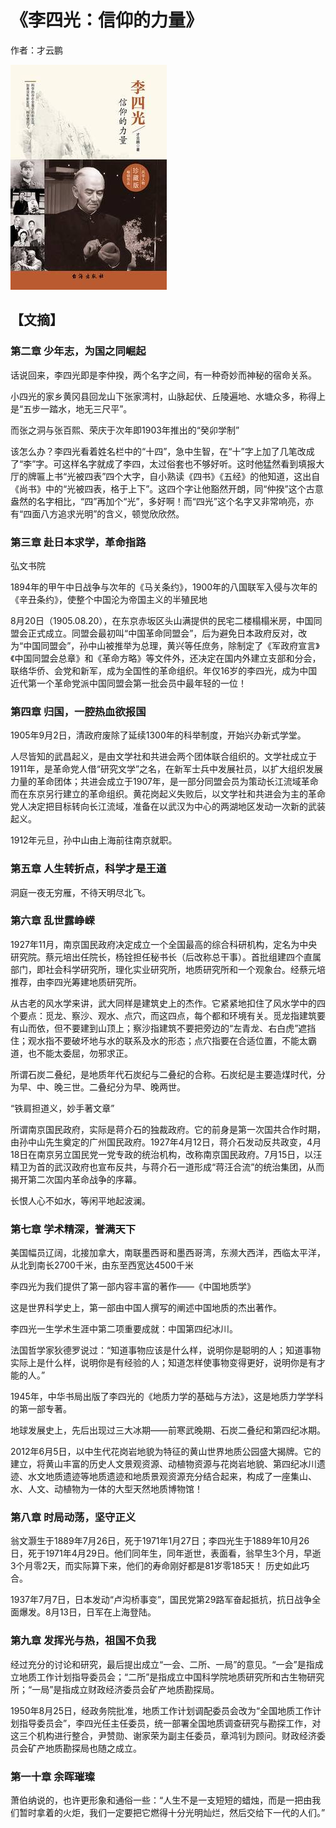 # 《李四光：信仰的力量》

作者：才云鹏

![](images/20250617192312.jpg)
## 【文摘】
### 第二章 少年志，为国之同崛起


话说回来，李四光即是李仲揆，两个名字之间，有一种奇妙而神秘的宿命关系。

小四光的家乡黄冈县回龙山下张家湾村，山脉起伏、丘陵遍地、水塘众多，称得上是“五步一踏水，地无三尺平”。

而张之洞与张百熙、荣庆于次年即1903年推出的“癸卯学制”

该怎么办？李四光看着姓名栏中的“十四”，急中生智，在“十”字上加了几笔改成了“李”字。可这样名字就成了李四，太过俗套也不够好听。这时他猛然看到填报大厅的牌匾上书“光被四表”四个大字，自小熟读《四书》《五经》的他知道，这出自《尚书》中的“光被四表，格于上下”。这四个字让他豁然开朗，同“仲揆”这个古意盎然的名字相比，“四”再加个“光”，多好啊！而“四光”这个名字又非常响亮，亦有“四面八方追求光明”的含义，顿觉欣欣然。

### 第三章 赴日本求学，革命指路

弘文书院

1894年的甲午中日战争与次年的《马关条约》，1900年的八国联军入侵与次年的《辛丑条约》，使整个中国沦为帝国主义的半殖民地

8月20日（1905.08.20），在东京赤坂区头山满提供的民宅二楼榻榻米房，中国同盟会正式成立。同盟会最初叫“中国革命同盟会”，后为避免日本政府反对，改为“中国同盟会”，孙中山被推举为总理，黄兴等任庶务，除制定了《军政府宣言》《中国同盟会总章》和《革命方略》等文件外，还决定在国内外建立支部和分会，联络华侨、会党和新军，成为全国性的革命组织。年仅16岁的李四光，成为中国近代第一个革命党派中国同盟会第一批会员中最年轻的一位！

### 第四章 归国，一腔热血欲报国

1905年9月2日，清政府废除了延续1300年的科举制度，开始兴办新式学堂。

人尽皆知的武昌起义，是由文学社和共进会两个团体联合组织的。文学社成立于1911年，是革命党人借“研究文学”之名，在新军士兵中发展社员，以扩大组织发展力量的革命团体；共进会成立于1907年，是一部分同盟会员为策动长江流域革命而在东京另行建立的革命组织。黄花岗起义失败后，以文学社和共进会为主的革命党人决定把目标转向长江流域，准备在以武汉为中心的两湖地区发动一次新的武装起义。

1912年元旦，孙中山由上海前往南京就职。

### 第五章 人生转折点，科学才是王道

洞庭一夜无穷雁，不待天明尽北飞。

### 第六章 乱世露峥嵘

1927年11月，南京国民政府决定成立一个全国最高的综合科研机构，定名为中央研究院。蔡元培出任院长，杨铨担任秘书长（后改称总干事）。首批组建四个直属部门，即社会科学研究所，理化实业研究所，地质研究所和一个观象台。经蔡元培推荐，由李四光筹建地质研究所。

从古老的风水学来讲，武大同样是建筑史上的杰作。它紧紧地扣住了风水学中的四个要点：觅龙、察沙、观水、点穴，而这四点，每个都和环境有关。觅龙指建筑要有山而依，但不要建到山顶上；察沙指建筑不要把旁边的“左青龙、右白虎”遮挡住；观水指不要破坏地与水的联系及水的形态；点穴指要在合适位置，不能太霸道，也不能太委屈，勿邪求正。

所谓石炭二叠纪，是地质年代石炭纪与二叠纪的合称。石炭纪是主要造煤时代，分为早、中、晚三世。二叠纪分为早、晚两世。

“铁肩担道义，妙手著文章”

所谓南京国民政府，实际是蒋介石的独裁政府。它的前身是第一次国共合作时期，由孙中山先生奠定的广州国民政府。1927年4月12日，蒋介石发动反共政变，4月18日在南京另立国民党一党专政的统治机构，改称南京国民政府。7月15日，以汪精卫为首的武汉政府也宣布反共，与蒋介石一道形成“蒋汪合流”的统治集团，从而揭开第二次国内革命战争的序幕。

长恨人心不如水，等闲平地起波澜。

### 第七章 学术精深，誉满天下

美国幅员辽阔，北接加拿大，南联墨西哥和墨西哥湾，东濒大西洋，西临太平洋，从北到南长2700千米，由东至西宽达4500千米

李四光为我们提供了第一部内容丰富的著作——《中国地质学》

这是世界科学史上，第一部由中国人撰写的阐述中国地质的杰出著作。

李四光一生学术生涯中第二项重要成就：中国第四纪冰川。

法国哲学家狄德罗说过：“知道事物应该是什么样，说明你是聪明的人；知道事物实际上是什么样，说明你是有经验的人；知道怎样使事物变得更好，说明你是有才能的人。”

1945年，中华书局出版了李四光的《地质力学的基础与方法》，这是地质力学学科的第一部专著。

地球发展史上，先后出现过三大冰期——前寒武晚期、石炭二叠纪和第四纪冰期。

2012年6月5日，以中生代花岗岩地貌为特征的黄山世界地质公园盛大揭牌。它的建立，将黄山丰富的历史人文景观资源、动植物资源与花岗岩地貌、第四纪冰川遗迹、水文地质遗迹等地质遗迹和地质景观资源充分结合起来，构成了一座集山、水、人文、动植物为一体的大型天然地质博物馆！

### 第八章 时局动荡，坚守正义

翁文灏生于1889年7月26日，死于1971年1月27日；李四光生于1889年10月26日，死于1971年4月29日。他们同年生，同年逝世，表面看，翁早生3个月，早逝3个月零2天，而实际算下来，他们的寿命刚好都是81岁零185天！ 历史如此巧合。

1937年7月7日，日本发动“卢沟桥事变”，国民党第29路军奋起抵抗，抗日战争全面爆发。8月13日，日军在上海登陆。

### 第九章 发挥光与热，祖国不负我

经过充分的讨论和研究，最后提出成立“一会、二所、一局”的意见。“一会”是指成立地质工作计划指导委员会；“二所”是指成立中国科学院地质研究所和古生物研究所；“一局”是指成立财政经济委员会矿产地质勘探局。

1950年8月25日，经政务院批准，地质工作计划调配委员会改为“全国地质工作计划指导委员会”，李四光任主任委员，统一部署全国地质调查研究与勘探工作，对这三个机构进行整合，尹赞勋、谢家荣为副主任委员，章鸿钊为顾问。财政经济委员会矿产地质勘探局也随之成立。

### 第一十章 余晖璀璨

萧伯纳说的，也许更形象和通俗一些：“人生不是一支短短的蜡烛，而是一把由我们暂时拿着的火炬，我们一定要把它燃得十分光明灿烂，然后交给下一代的人们。”